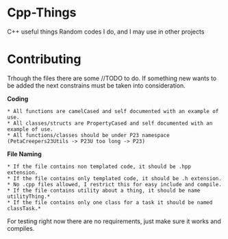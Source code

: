 # Cpp-Things
C++ useful things
Random codes I do, and I may use in other projects

# Contributing
Trhough the files there are some //TODO to do.
If something new wants to be added the next constrains must be taken into consideration.

**Coding**

	* All functions are camelCased and self documented with an example of use.
	* All classes/structs are PropertyCased and self documented with an example of use.
	* All functions/classes should be under P23 namespace (PetaCreepers23Utils -> P23U too long -> P23)

**File Naming**

	* If the file contains non templated code, it should be .hpp extension.
	* If the file contains only templated code, it should be .h extension.
	* No .cpp files allowed, I restrict this for easy include and compile.
	* If the file contains utility about a thing, it should be name utilityThing.*
	* If the file contains only one class for a task it should be named classTask.*

For testing right now there are no requirements, just make sure it works and compiles.